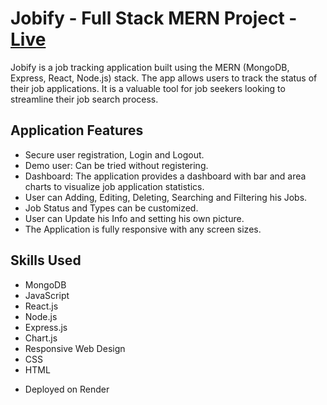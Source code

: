 # Jobify - Full Stack MERN Project - [Live](https://jobify-4oft.onrender.com/) 

Jobify is a job tracking application built using the MERN (MongoDB, Express, React, Node.js) stack. 
The app allows users to track the status of their job applications. It is a valuable tool for job seekers looking to streamline their job search process.

## Application Features

- Secure user registration, Login and Logout.
- Demo user: Can be tried without registering.
- Dashboard: The application provides a dashboard with bar and area charts to visualize job application statistics.
- User can Adding, Editing, Deleting, Searching and Filtering his Jobs.
- Job Status and Types can be customized.
- User can Update his Info and setting his own picture.
- The Application is fully responsive with any screen sizes.

## Skills Used

- MongoDB
- JavaScript
- React.js
- Node.js
- Express.js
- Chart.js
- Responsive Web Design
- CSS
- HTML

* Deployed on Render 
